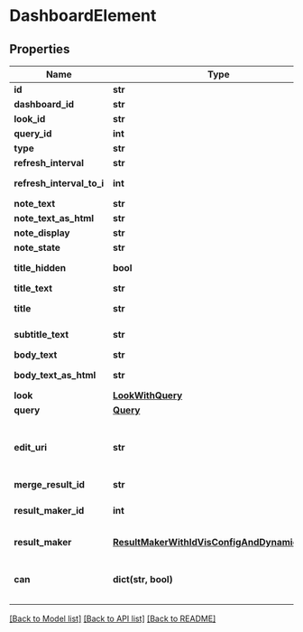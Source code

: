 # DashboardElement

## Properties
Name | Type | Description | Notes
------------ | ------------- | ------------- | -------------
**id** | **str** | Unique Id | [optional] 
**dashboard_id** | **str** | Id of Dashboard | [optional] 
**look_id** | **str** | Id Of Look | [optional] 
**query_id** | **int** | Id Of Query | [optional] 
**type** | **str** | Type | [optional] 
**refresh_interval** | **str** | Refresh Interval | [optional] 
**refresh_interval_to_i** | **int** | Refresh Interval as integer | [optional] 
**note_text** | **str** | Note Text | [optional] 
**note_text_as_html** | **str** | Note Text as Html | [optional] 
**note_display** | **str** | Note Display | [optional] 
**note_state** | **str** | Note State | [optional] 
**title_hidden** | **bool** | Whether title is hidden | [optional] 
**title_text** | **str** | Text tile title | [optional] 
**title** | **str** | Title of dashboard element | [optional] 
**subtitle_text** | **str** | Text tile subtitle text | [optional] 
**body_text** | **str** | Text tile body text | [optional] 
**body_text_as_html** | **str** | Text tile body text as Html | [optional] 
**look** | [**LookWithQuery**](LookWithQuery.md) | Look | [optional] 
**query** | [**Query**](Query.md) | Query | [optional] 
**edit_uri** | **str** | Relative path of URI of LookML file to edit the dashboard element (LookML dashboard only). | [optional] 
**merge_result_id** | **str** | ID of merge result | [optional] 
**result_maker_id** | **int** | ID of the ResultMakerLookup entry. | [optional] 
**result_maker** | [**ResultMakerWithIdVisConfigAndDynamicFields**](ResultMakerWithIdVisConfigAndDynamicFields.md) | Data about the result maker. | [optional] 
**can** | **dict(str, bool)** | Operations the current user is able to perform on this object | [optional] 

[[Back to Model list]](../README.md#documentation-for-models) [[Back to API list]](../README.md#documentation-for-api-endpoints) [[Back to README]](../README.md)


